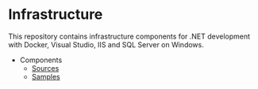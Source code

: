 # Infrastructure

<!--
TODOs

general
ci flow
ruby, chef lint, warns
idempotence everywhere
environment generalization with providers (vagrant, terraform)
samples for all
vagrant components - don't depend on each other (octopus / vault / consul)

vagrant
env vars to options
env name load from folder (check with kitchen)

tls
prevent duplication

windows
windows file from cookbook (static and template)
package from iso (mount / umount)
generic shell with logs, output, elevated or not
official windows cookbook usage
all packages review for idempotence

octopus
clean up / unregister
samples with real projects
tentacle for running terraform / packer
env ps for selecting matching profiles - fetch from consul / vault
terraform chef solo
channels with version number

dotnet
cookbook for frameworks (include core)
ngen
samples

consul
dns, forwarding
separate tokens

vault
ha
-->

This repository contains infrastructure components for .NET development with Docker, Visual Studio, IIS and SQL Server on Windows.

- Components
  - [Sources](src/components)
  - [Samples](samples/components)
